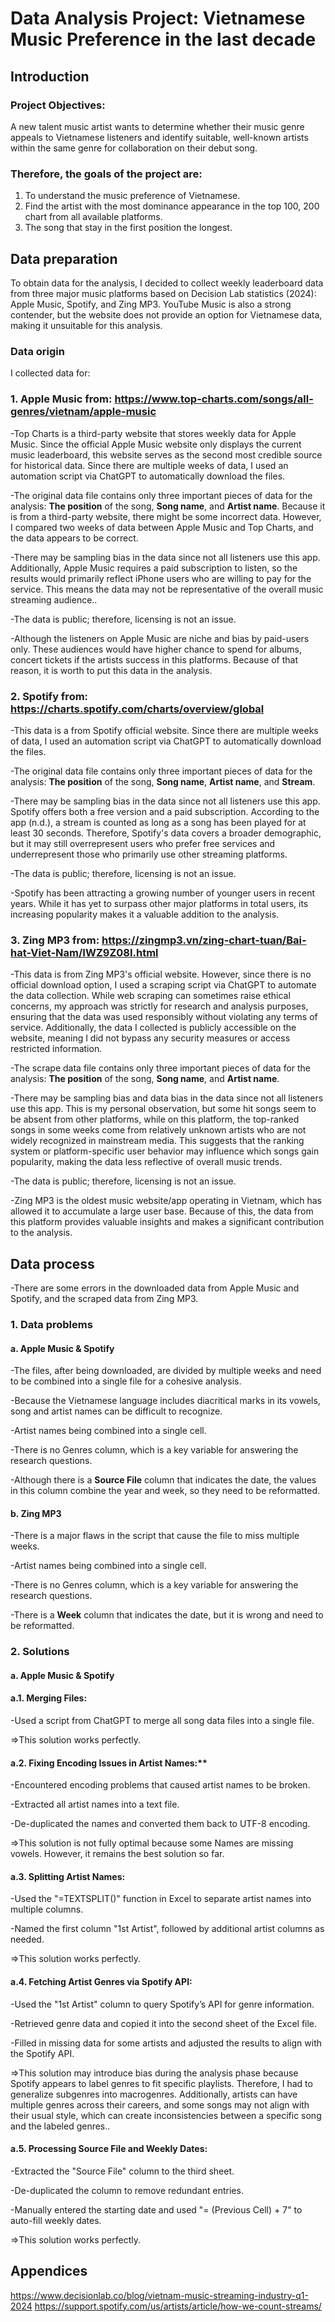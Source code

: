 # Data Analysis Project: Vietnamese Music Preference in the last decade
## Introduction
### Project Objectives:
A new talent music artist wants to determine whether their music genre appeals to Vietnamese listeners and identify suitable, well-known artists within the same genre for collaboration on their debut song.
### Therefore, the goals of the project are: 
1. To understand the music preference of Vietnamese. 
2. Find the artist with the most dominance appearance in the top 100, 200 chart from all available platforms. 
3. The song that stay in the first position the longest.

## Data preparation
To obtain data for the analysis, I decided to collect weekly leaderboard data from three major music platforms based on Decision Lab statistics (2024): Apple Music, Spotify, and Zing MP3. YouTube Music is also a strong contender, but the website does not provide an option for Vietnamese data, making it unsuitable for this analysis.
### Data origin
I collected data for:
### 1. Apple Music from: https://www.top-charts.com/songs/all-genres/vietnam/apple-music

-Top Charts is a third-party website that stores weekly data for Apple Music. Since the official Apple Music website only displays the current music leaderboard, this website serves as the second most credible source for historical data. Since there are multiple weeks of data, I used an automation script via ChatGPT to automatically download the files.

-The original data file contains only three important pieces of data for the analysis: **The position** of the song, **Song name**, and **Artist name**.
Because it is from a third-party website, there might be some incorrect data. However, I compared two weeks of data between Apple Music and Top Charts, and the data appears to be correct.

-There may be sampling bias in the data since not all listeners use this app. Additionally, Apple Music requires a paid subscription to listen, so the results would primarily reflect iPhone users who are willing to pay for the service. This means the data may not be representative of the overall music streaming audience..

-The data is public; therefore, licensing is not an issue.

-Although the listeners on Apple Music are niche and bias by paid-users only. These audiences would have higher chance to spend for albums, concert tickets if the artists success in this platforms. Because of that reason, it is worth to put this data in the analysis.

### 2. Spotify from: https://charts.spotify.com/charts/overview/global

-This data is a from Spotify official website. Since there are multiple weeks of data, I used an automation script via ChatGPT to automatically download the files.

-The original data file contains only three important pieces of data for the analysis: **The position** of the song, **Song name**, **Artist name**, and **Stream**.

-There may be sampling bias in the data since not all listeners use this app. Spotify offers both a free version and a paid subscription. According to the app (n.d.), a stream is counted as long as a song has been played for at least 30 seconds. Therefore, Spotify's data covers a broader demographic, but it may still overrepresent users who prefer free services and underrepresent those who primarily use other streaming platforms.

-The data is public; therefore, licensing is not an issue.

-Spotify has been attracting a growing number of younger users in recent years. While it has yet to surpass other major platforms in total users, its increasing popularity makes it a valuable addition to the analysis.

### 3. Zing MP3 from: https://zingmp3.vn/zing-chart-tuan/Bai-hat-Viet-Nam/IWZ9Z08I.html

-This data is from Zing MP3's official website. However, since there is no official download option, I used a scraping script via ChatGPT to automate the data collection. While web scraping can sometimes raise ethical concerns, my approach was strictly for research and analysis purposes, ensuring that the data was used responsibly without violating any terms of service. Additionally, the data I collected is publicly accessible on the website, meaning I did not bypass any security measures or access restricted information. 

-The scrape data file contains only three important pieces of data for the analysis: **The position** of the song, **Song name**, and **Artist name**.

-There may be sampling bias and data bias in the data since not all listeners use this app. This is my personal observation, but some hit songs seem to be absent from other platforms, while on this platform, the top-ranked songs in some weeks come from relatively unknown artists who are not widely recognized in mainstream media. This suggests that the ranking system or platform-specific user behavior may influence which songs gain popularity, making the data less reflective of overall music trends.

-The data is public; therefore, licensing is not an issue.

-Zing MP3 is the oldest music website/app operating in Vietnam, which has allowed it to accumulate a large user base. Because of this, the data from this platform provides valuable insights and makes a significant contribution to the analysis.

## Data process
-There are some errors in the downloaded data from Apple Music and Spotify, and the scraped data from Zing MP3.
### 1. Data problems

#### a. Apple Music & Spotify

-The files, after being downloaded, are divided by multiple weeks and need to be combined into a single file for a cohesive analysis.

-Because the Vietnamese language includes diacritical marks in its vowels, song and artist names can be difficult to recognize.

-Artist names being combined into a single cell.

-There is no Genres column, which is a key variable for answering the research questions.

-Although there is a **Source File** column that indicates the date, the values in this column combine the year and week, so they need to be reformatted.

#### b. Zing MP3

-There is a major flaws in the script that cause the file to miss multiple weeks.

-Artist names being combined into a single cell.

-There is no Genres column, which is a key variable for answering the research questions.

-There is a **Week** column that indicates the date, but it is wrong and need to be reformatted.

### 2. Solutions

#### a. Apple Music & Spotify

#### a.1. Merging Files:

-Used a script from ChatGPT to merge all song data files into a single file.

=>This solution works perfectly.

#### a.2. Fixing Encoding Issues in Artist Names:**

-Encountered encoding problems that caused artist names to be broken.

-Extracted all artist names into a text file.

-De-duplicated the names and converted them back to UTF-8 encoding.

=>This solution is not fully optimal because some Names are missing vowels. However, it remains the best solution so far.

#### a.3. Splitting Artist Names:

-Used the "=TEXTSPLIT()" function in Excel to separate artist names into multiple columns.

-Named the first column "1st Artist", followed by additional artist columns as needed.

=>This solution works perfectly.

#### a.4. Fetching Artist Genres via Spotify API:

-Used the "1st Artist" column to query Spotify’s API for genre information.

-Retrieved genre data and copied it into the second sheet of the Excel file.

-Filled in missing data for some artists and adjusted the results to align with the Spotify API.

=>This solution may introduce bias during the analysis phase because Spotify appears to label genres to fit specific playlists. Therefore, I had to generalize subgenres into macrogenres. Additionally, artists can have multiple genres across their careers, and some songs may not align with their usual style, which can create inconsistencies between a specific song and the labeled genres..

#### a.5. Processing Source File and Weekly Dates:

-Extracted the "Source File" column to the third sheet.

-De-duplicated the column to remove redundant entries.

-Manually entered the starting date and used "= (Previous Cell) + 7" to auto-fill weekly dates.

=>This solution works perfectly.
## Appendices

https://www.decisionlab.co/blog/vietnam-music-streaming-industry-q1-2024
https://support.spotify.com/us/artists/article/how-we-count-streams/
